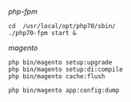 
*php-fpm*

    cd  /usr/local/opt/php70/sbin/
    ./php70-fpm start &

*magento*

    php bin/magento setup:upgrade
    php bin/magento setup:di:compile
    php bin/magento cache:flush
    
    php bin/magento app:config:dump